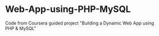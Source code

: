 # Web-App-using-PHP-MySQL
Code from Coursera guided project "Building a Dynamic Web App using PHP &amp; MySQL"
